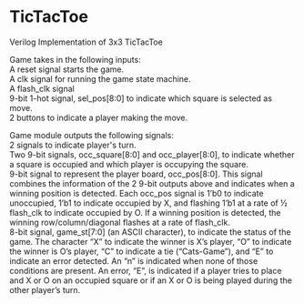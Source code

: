 # TicTacToe
Verilog Implementation of 3x3 TicTacToe

Game takes in the following inputs:
  <br/>A reset signal starts the game.
  <br/>A clk signal for running the game state machine.
  <br/>A flash_clk signal 
  <br/>9-bit 1-hot signal, sel_pos[8:0] to indicate which square is selected as move.
  <br/>2 buttons to indicate a player making the move.
  
Game module outputs the following signals:
  <br/>2 signals to indicate player's turn.
  <br/>Two 9-bit signals, occ_square[8:0] and occ_player[8:0], to indicate whether a square is occupied and which player is occupying the square.
  <br/>9-bit signal to represent the player board, occ_pos[8:0]. This signal combines the information of the 2 9-bit outputs above and indicates when a winning position is detected. Each occ_pos signal is 1’b0 to indicate unoccupied, 1’b1 to indicate occupied by X, and flashing 1’b1 at a rate of ½ flash_clk to indicate occupied by O. If a winning position is detected, the winning row/column/diagonal flashes at a rate of flash_clk.
<br/>8-bit signal, game_st[7:0] (an ASCII character), to indicate the status of the game. The character “X” to indicate the winner is X’s player, “O” to indicate the winner is O’s player, “C” to indicate a tie (“Cats-Game”), and “E” to indicate an error detected. An “n” is indicated when none of those conditions are present. An error, “E”, is indicated if a player tries to place and X or O on an occupied square or if an X or O is being played during the other player’s turn.
